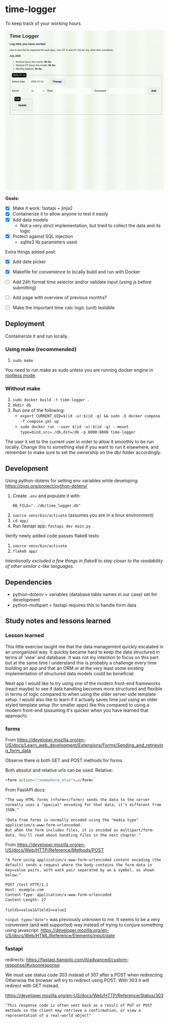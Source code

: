 # time-logger

To keep track of your working hours

![alt text](logging_time.gif "Logging time")

**Goals:**

- [x] Make it work: fastapi + jinja2
- [x] Containerize it to allow anyone to test it easily
- [x] Add data models
    - Not a very strict implementation, but tried to collect the data and its logic
- [x] Protect against SQL injection
    - sqlite3 lib parameters used

Extra things added post:
- [x] Add date picker
- [x] Makefile for convenience to locally build and run with Docker
- [ ] Add 24h format time selector and/or validate input (using js before submitting)
- [ ] Add page with overview of previous months?
- [ ] Make the important time calc logic (unit) testable


## Deployment

Containerize it and run locally.

### Using make (recommended)

1. `sudo make`

You need to run make as sudo unless you are running docker engine in [rootless mode](https://docs.docker.com/engine/security/rootless/).


### Without make

1. `sudo docker build -t time-logger .`
2. `mkdir db`
3. Run one of the following:
    * `export CURRENT_UID=$(id -u):$(id -g) && sudo -E docker compose -f compose.yml up`
    * `sudo docker run --user $(id -u):$(id -g) --mount type=bind,src=./db,dst=/db -p 8000:8000 time-logger`

The user it set to the current user in order to allow it smoothly to be run locally. Change this to something else if you want to run it elsewhere, and remember to make sure to set the ownership on the db/ folder accordingly.


## Development

Using python-dotenv for setting env variables while developing: https://pypi.org/project/python-dotenv/

1. Create `.env` and populate it with:
    ~~~shell
    DB_FILE="../db/time_logger.db"
    ~~~
2. `source venv/bin/activate` (assumes you are in a linux environment)
3. `cd app/`
5. Run fastapi app: `fastapi dev main.py`

Verify newly added code passes flake8 tests:
1. `source venv/bin/activate`
2. `flake8 app/`

*Intentionally excluded a few things in flake8 to stay closer to the readability of other similar c-like languages.*


## Dependencies

* python-dotenv = variables (database table names in our case) set for development
* python-multipart = fastapi requires this to handle form data


## Study notes and lessons learned

### Lesson learned

This little exercise taught me that the data management quickly escalated in an unorganized way. It quickly became hard to keep the data structured in terms of *'view'* and database. It was not my intention to focus on this part but at the same time I understand this is probably a challenge every time building an app and that an ORM or at the very least some existing implementation of structured data models could be beneficial.

Next app I would like to try using one of the modern front-end frameworks (react maybe) to see if data handling becomes more structured and flexible in terms of logic compared to when using the older server-side template setup. I would also like to learn if it actually saves time just using an older styled template setup (for smaller apps) like this compared to using a modern front-end (assuming it's quicker when you have learned that approach).



### forms

From https://developer.mozilla.org/en-US/docs/Learn_web_development/Extensions/Forms/Sending_and_retrieving_form_data

Observe there is both GET and POST methods for forms.

Both absolut and relative urls can be used. Relative:
~~~html
<form action="/somewhere_else">…</form>`
~~~ 


From FastAPI docs:

    "The way HTML forms (<form></form>) sends the data to the server normally uses a "special" encoding for that data, it's different from JSON."

    "Data from forms is normally encoded using the "media type" application/x-www-form-urlencoded.
    But when the form includes files, it is encoded as multipart/form-data. You'll read about handling files in the next chapter."


From https://developer.mozilla.org/en-US/docs/Web/HTTP/Reference/Methods/POST

    "A form using application/x-www-form-urlencoded content encoding (the default) sends a request where the body contains the form data in key=value pairs, with each pair separated by an & symbol, as shown below:"

~~~
POST /test HTTP/1.1
Host: example.com
Content-Type: application/x-www-form-urlencoded
Content-Length: 27

field1=value1&field2=value2
~~~

`<input type="date">` was previously unknown to me. It seems to be a very convenient (and well supported) way instead of trying to conjure something using javascript: https://developer.mozilla.org/en-US/docs/Web/HTML/Reference/Elements/input/date


### fastapi

redirects: https://fastapi.tiangolo.com/it/advanced/custom-response/#ujsonresponse

We must use status code 303 instead of 307 after a POST when redirecting. Otherwise the browser will try to redirect using POST. With 303 it will redirect with GET instead.

https://developer.mozilla.org/en-US/docs/Web/HTTP/Reference/Status/303

    "This response code is often sent back as a result of PUT or POST methods so the client may retrieve a confirmation, or view a representation of a real-world object"
